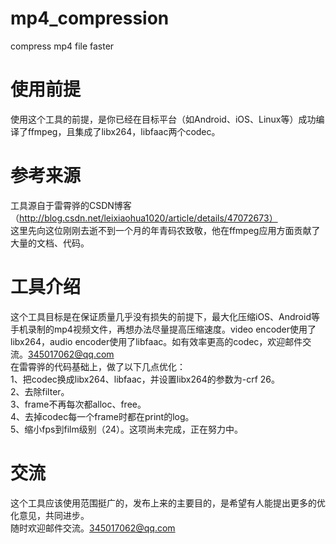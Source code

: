 # mp4_compression
compress mp4 file faster

# 使用前提
使用这个工具的前提，是你已经在目标平台（如Android、iOS、Linux等）成功编译了ffmpeg，且集成了libx264，libfaac两个codec。

# 参考来源
工具源自于雷霄骅的CSDN博客（http://blog.csdn.net/leixiaohua1020/article/details/47072673）<br>
这里先向这位刚刚去逝不到一个月的年青码农致敬，他在ffmpeg应用方面贡献了大量的文档、代码。

# 工具介绍
这个工具目标是在保证质量几乎没有损失的前提下，最大化压缩iOS、Android等手机录制的mp4视频文件，再想办法尽量提高压缩速度。video encoder使用了libx264，audio encoder使用了libfaac。如有效率更高的codec，欢迎邮件交流。345017062@qq.com<br>
  在雷霄骅的代码基础上，做了以下几点优化：<br>
  1、把codec换成libx264、libfaac，并设置libx264的参数为-crf 26。<br>
  2、去除filter。<br>
  3、frame不再每次都alloc、free。<br>
  4、去掉codec每一个frame时都在print的log。<br>
  5、缩小fps到film级别（24）。这项尚未完成，正在努力中。

# 交流
这个工具应该使用范围挺广的，发布上来的主要目的，是希望有人能提出更多的优化意见，共同进步。<br>
随时欢迎邮件交流。345017062@qq.com<br>
